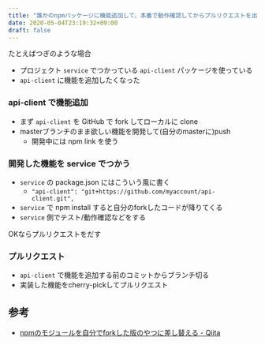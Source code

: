 ```yaml
---
title: "誰かのnpmパッケージに機能追加して、本番で動作確認してからプルリクエストを出す"
date: 2020-05-04T23:19:32+09:00
draft: false
---
```


たとえばつぎのような場合

- プロジェクト `service` でつかっている `api-client` パッケージを使っている
- `api-client` に機能を追加したくなった


### api-client で機能追加

- まず `api-client` を GitHub で fork してローカルに clone
- masterブランチのまま欲しい機能を開発して(自分のmasterに)push
  - 開発中には npm link を使う


### 開発した機能を service でつかう

- `service` の package.json にはこういう風に書く
  - `"api-client": "git+https://github.com/myaccount/api-client.git",`
- `service` で npm install すると自分のforkしたコードが降りてくる
- `service` 側でテスト/動作確認などをする

OKならプルリクエストをだす

### プルリクエスト

- `api-client` で機能を追加する前のコミットからブランチ切る
- 実装した機能をcherry-pickしてプルリクエスト


## 参考

- [npmのモジュールを自分でforkした版のやつに差し替える - Qiita](https://qiita.com/DQNEO/items/28535b17ca263a0d2b71)

